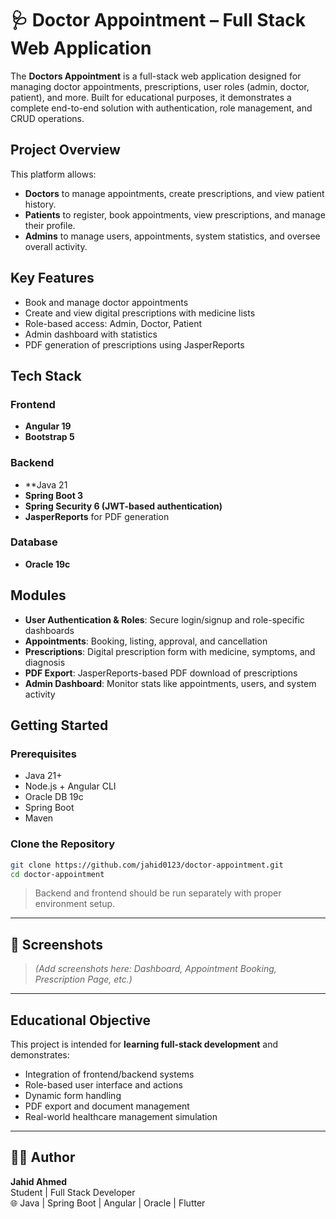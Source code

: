 
# 🩺 Doctor Appointment – Full Stack Web Application

The **Doctors Appointment** is a full-stack web application designed for managing doctor appointments, prescriptions, user roles (admin, doctor, patient), and more. Built for educational purposes, it demonstrates a complete end-to-end solution with authentication, role management, and CRUD operations.

## Project Overview

This platform allows:

-  **Doctors** to manage appointments, create prescriptions, and view patient history.
-  **Patients** to register, book appointments, view prescriptions, and manage their profile.
-  **Admins** to manage users, appointments, system statistics, and oversee overall activity.

##  Key Features

-  Book and manage doctor appointments
-  Create and view digital prescriptions with medicine lists
-  Role-based access: Admin, Doctor, Patient
-  Admin dashboard with statistics
-  PDF generation of prescriptions using JasperReports


## Tech Stack

### Frontend
- **Angular 19**
- **Bootstrap 5**

### Backend
- **Java 21
- **Spring Boot 3**
- **Spring Security 6 (JWT-based authentication)**
- **JasperReports** for PDF generation

### Database
- **Oracle 19c**

## Modules

- **User Authentication & Roles**: Secure login/signup and role-specific dashboards
- **Appointments**: Booking, listing, approval, and cancellation
- **Prescriptions**: Digital prescription form with medicine, symptoms, and diagnosis
- **PDF Export**: JasperReports-based PDF download of prescriptions
- **Admin Dashboard**: Monitor stats like appointments, users, and system activity

## Getting Started

### Prerequisites

- Java 21+
- Node.js + Angular CLI
- Oracle DB 19c
- Spring Boot
- Maven

### Clone the Repository

```bash
git clone https://github.com/jahid0123/doctor-appointment.git
cd doctor-appointment
```

> Backend and frontend should be run separately with proper environment setup.

---

## 📸 Screenshots

> *(Add screenshots here: Dashboard, Appointment Booking, Prescription Page, etc.)*

---

## Educational Objective

This project is intended for **learning full-stack development** and demonstrates:
- Integration of frontend/backend systems
- Role-based user interface and actions
- Dynamic form handling
- PDF export and document management
- Real-world healthcare management simulation

---

## 🙋‍♂️ Author

**Jahid Ahmed**  
Student | Full Stack Developer  
🌐 Java | Spring Boot | Angular | Oracle | Flutter



